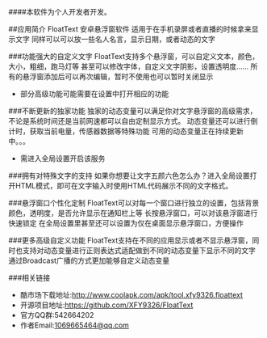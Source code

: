 ####本软件为个人开发者开发。

##应用简介
FloatText 安卓悬浮窗软件
适用于在手机录屏或者直播的时候拿来显示文字
同样可以可以放一些名人名言，显示日期，或者动态的文字

###功能强大的自定义文字
FloatText支持多个悬浮窗，可以自定义文本，颜色，大小，粗细，跑马灯等
甚至可以修改字体，自定义文字阴影，设置透明度……
所有的悬浮窗添加后可以再次编辑，暂时不使用也可以暂时关闭显示
* 部分高级功能可能需要在设置中打开相应的功能

###不断更新的独家功能
独家的动态变量可以满足你对文字悬浮窗的高级需求，不论是系统时间还是当前网速都可以自由定制显示方式。
动态变量还可以进行倒计时，获取当前电量，传感器数据等特殊功能
可用的动态变量正在持续更新中。。。
* 需进入全局设置开启该服务

###拥有对特殊文字的支持
如果你想要让文字五颜六色怎么办？进入全局设置打开HTML模式，即可在文字输入时使用HTML代码展示不同的文字格式。

###悬浮窗口个性化定制
FloatText可以对每一个窗口进行独立的设置，包括背景颜色，透明度，是否允许显示在通知栏上等
长按悬浮窗口，可以对该悬浮窗进行快速锁定
在全局设置里甚至还可以设置为仅在桌面显示悬浮窗口，方便操作

###更多高级自定义功能
FloatText支持在不同的应用显示或者不显示悬浮窗，同时也支持对动态变量进行正则表达式适配做到不同的动态变量下显示不同的文字
通过Broadcast广播的方式更加能够自定义动态变量

###相关链接
* 酷市场下载地址:<http://www.coolapk.com/apk/tool.xfy9326.floattext>
* 开源项目地址:<https://github.com/XFY9326/FloatText>
* 官方QQ群:542664202
* 作者Email:1069665464@qq.com

